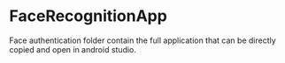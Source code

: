 # FaceRecognitionApp

Face authentication folder contain the full application that can be directly copied and open in android studio.
